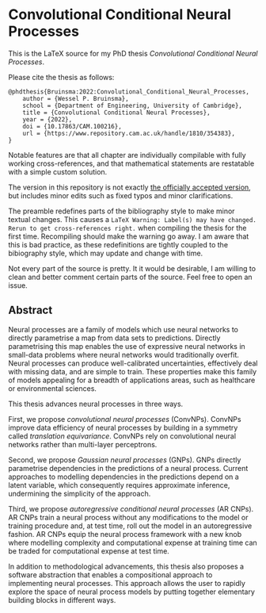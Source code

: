 # Convolutional Conditional Neural Processes

This is the LaTeX source for my PhD thesis _Convolutional Conditional Neural Processes_.

Please cite the thesis as follows:

```
@phdthesis{Bruinsma:2022:Convolutional_Conditional_Neural_Processes,
    author = {Wessel P. Bruinsma},
    school = {Department of Engineering, University of Cambridge},
    title = {Convolutional Conditional Neural Processes},
    year = {2022},
    doi = {10.17863/CAM.100216},
    url = {https://www.repository.cam.ac.uk/handle/1810/354383},
}
```

Notable features are that all chapter are individually compilable with fully working cross-references,
and that mathematical statements are restatable with a simple custom solution. 

The version in this repository is not exactly
[the officially accepted version](https://www.repository.cam.ac.uk/handle/1810/354383),
but includes minor edits such as fixed typos and minor clarifications.

The preamble redefines parts of the bibliography style to make minor textual changes.
This causes a `LaTeX Warning: Label(s) may have changed. Rerun to get cross-references right.`
when compiling the thesis for the first time.
Recompiling should make the warning go away.
I am aware that this is bad practice, as these redefinitions are tightly coupled to the
bibiography style, which may update and change with time.

Not every part of the source is pretty.
It it would be desirable, I am willing to clean and better comment certain parts of the source.
Feel free to open an issue.

## Abstract
Neural processes are a family of models which use neural networks to directly parametrise a map
from data sets to predictions.
Directly parametrising this map enables the use of expressive neural networks in small-data problems
where neural networks would traditionally overfit.
Neural processes can produce well-calibrated uncertainties,
effectively deal with missing data,
and are simple to train.
These properties make this family of models appealing for a breadth of applications areas,
such as healthcare or environmental sciences.

This thesis advances neural processes in three ways.

First, we propose _convolutional neural processes_ (ConvNPs).
ConvNPs improve data efficiency of neural processes by building in a symmetry called
_translation equivariance_.
ConvNPs rely on convolutional neural networks rather than multi-layer perceptrons.

Second, we propose _Gaussian neural processes_ (GNPs).
GNPs directly parametrise dependencies in the predictions of a neural process.
Current approaches to modelling dependencies in the predictions depend on a latent variable,
which consequently requires approximate inference, undermining the simplicity of the approach.

Third, we propose _autoregressive conditional neural processes_ (AR CNPs).
AR CNPs train a neural process without any modifications to the model or training procedure and,
at test time, roll out the model in an autoregressive fashion.
AR CNPs equip the neural process framework with a new knob where modelling complexity and
computational expense at training time can be traded for computational expense at test time.

In addition to methodological advancements,
this thesis also proposes a software abstraction that enables a compositional approach to
implementing neural processes.
This approach allows the user to rapidly explore the space of neural process models by putting
together elementary building blocks in different ways.
